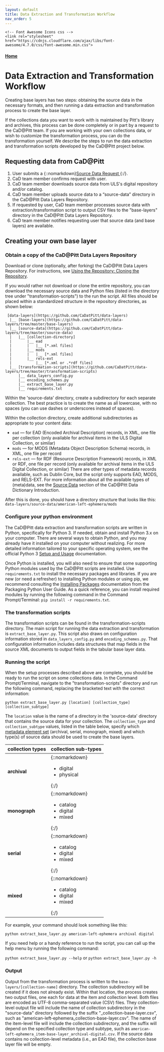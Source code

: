 ```yaml
---
layout: default
title: Data Extraction and Transformation Workflow
nav_order: 5
---
```


<html lang="en">
  <head>
    <meta charset="utf-8">

    <!-- Font Awesome Icons css -->
    <link rel="stylesheet" href="https://cdnjs.cloudflare.com/ajax/libs/font-awesome/4.7.0/css/font-awesome.min.css">

  </head>
</html>

#### [Home](http://cadatpitt.github.io)
# Data Extraction and Transformation Workflow

Creating base layers has two steps: obtaining the source data in the necessary formats, and then running a data extraction and transformation process to create the base layer.

If the collections data you want to work with is maintained by Pitt's library and archives, this process can be done completely or in part by a request to the CaD@Pitt team. If you are working with your own collections data, or wish to customize the transformation process, you can do the transformation yourself. We describe the steps to run the data extraction and transformation scripts developed by the CaD@Pitt project below.

## Requesting data from CaD@Pitt
1. User submits a {::nomarkdown}<a href="https://forms.gle/BgF3vsBHpXCCdNve7" target="_blank">Source Data Request <font size="-1"><i class="fa fa-external-link"></i></font></a>{:/}.
2. CaD team member confirms request with user.
3. CaD team member downloads source data from ULS's digital repository and/or catalog.
4. CaD team member uploads source data to a “source-data” directory in the CaD@Pitt Data Layers Repository.
5. If requested by user, CaD team member processes source data with extraction/transformation script to output CSV files to the "base-layers" directory in the CaD@Pitt Data Layers Repository.
6. CaD team member notifies requesting user that source data (and base layers) are available.

## Creating your own base layer
### **Obtain a copy of the CaD@Pitt Data Layers Repository**
Download or clone (optionally, after forking) the CaD@Pitt Data Layers Repository. For instructions, see [Using the Repository: Cloning the Repository](03-using-the-repository.html#download-or-clone-the-repository).

If you would rather not download or clone the entire repository, you can download the necessary source data and Python files (listed in the directory tree under "transformation-scripts") to the run the script. All files should be placed within a standardized structure in the repository directories, as shown below:

```
 [data-layers](https://github.com/CaDatPitt/data-layers)
  |__ [base-layers](https://github.com/CaDatPitt/data-layers/tree/master/base-layers)
  |__ [source-data](https://github.com/CaDatPitt/data-layers/tree/master/source-data)
  |   |__ [collection-directory]
  |       |__ ead
  |       |   |__ [*.xml files]
  |       |__ mods
  |       |   |__ [*.xml files]
  |       |__ rels-ext
  |           |__ [*.xml or .*rdf files]
  |__ [transformation-scripts](https://github.com/CaDatPitt/data-layers/tree/master/transformation-scripts)
      |__ data_layers_config.py
      |__ encoding_schemes.py
      |__ extract_base_layer.py
      |__ requirements.txt
```

Within the 'source-data' directory, create a subdirectory for each separate collection. The best practice is to create the name as all lowercase, with no spaces (you can use dashes or underscores instead of spaces).

Within the collection directory, create additional subdirectories as appropriate to your content data:
- `ead` — for EAD (Encoded Archival Description) records, in XML, one file per collection (only available for archival items in the ULS Digital Collection, or similar)
- `mods` — for MODS (Metadata Object Description Schema) records, in XML, one file per record
- `rels-ext` — for RDF (Resource Description Framework) records, in XML or RDF, one file per record (only available for archival items in the ULS Digital Collection, or similar)
There are other types of metadata records available, such as Dublin Core, but the script only supports EAD, MODS, and RELS-EXT. For more information about all the available types of (meta)data, see the [Source Data](data-dictionary/introduction.md#source-data) section of the CaD@Pitt Data Dictionary Introduction.

After this is done, you should have a directory structure that looks like this:
`data-layers/source-data/american-left-ephemera/mods`

### **Configure your python environment**
The CaD@Pitt data extraction and transformation scripts are written in Python, specifically for Python 3. If needed, obtain and install Python 3.x on your computer. There are several ways to obtain Python, and you may already have it installed on your computer without realizing. For more detailed information tailored to your specific operating system, see the official Python 3 [Setup and Usage](https://docs.python.org/3/using/index.html) documentation.

Once Python is installed, you will also need to ensure that some supporting Python modules used by the CaD@Pitt scripts are installed. Use `requirements.txt` to install the necessary packages and libraries. If you are new (or need a refresher) to installing Python modules or using pip, we recommend consulting the [Installing Packages](https://packaging.python.org/tutorials/installing-packages/) documentation from the Packaging Python User Guide. As a quick reference, you can install required modules by running the following command in the Command Prompt/Terminal:
`pip install -r requirements.txt`.

### **The transformation scripts**
The transformation scripts can be found in the transformation-scripts directory. The main script for running the data extraction and transformation is `extract_base_layer.py`. This script also draws on configuration information stored in `data_layers_config.py` and `encoding_schemes.py`. That configuration information includes data structures that map fields in the source XML documents to output fields in the tabular base layer data.

### **Running the script**
When the setup processes described above are complete, you should be ready to run the script on some collections data. In the Command Prompt/Terminal, navigate to the "transformation-scripts" directory and run the following command, replacing the bracketed text with the correct information:

`python extract_base_layer.py [location] [collection_type] [collection_subtype]`

The `location` value is the name of a directory in the 'source-data' directory that contains the source data for your collection. The `collection_type` and `collection_subtype` values, listed in the table below, specify which [metadata element set](data-dictionary/introduction.md#metadata-element-sets) (archival, serial, monograph, mixed) and which type(s) of source data should be used to create the base layers.

|collection types|collection sub-types|
|---|---|
|**archival**|{::nomarkdown}<ul><li>digital</li><li>physical</li></ul>{:/}|
|**monograph**|{::nomarkdown}<ul><li>catalog</li><li>digital</li><li>mixed</li></ul>{:/}|
|**serial**|{::nomarkdown}<ul><li>catalog</li><li>digital</li><li>mixed</li></ul>{:/}|
|**mixed**|{::nomarkdown}<ul><li>catalog</li><li>digital</li><li>mixed</li></ul>{:/}|

For example, your command should look something like this:

`python extract_base_layer.py american-left-ephemera archival digital`

If you need help or a handy reference to run the script, you can call up the help menu by running the following command:

`python extract_base_layer.py --help` or `python extract_base_layer.py -h`

### **Output**
Output from the transformation process is written to the `base-layers/[collection-name]` directory. The collection subdirectory will be created if it does not already exist. Within that location, the process creates two output files, one each for data at the item and collection level. Both files are encoded as UTF-8 comma-separated value (CSV) files. They collection-level output file will include the name of collection subdirectory in the "source-data" directory followed by the suffix "_collection-base-layer.csv", such as "american-left-ephemera_collection-base-layer.csv". The name of the item-level file will include the collection subdirectory, and the suffix will depend on the specified collection type and subtype, such as `american-left-ephemera_item-base-layer_archival-digital.csv`. If the source data contains no collection-level metadata (i.e., an EAD file), the collection base layer file will be empty. <!--This information can be added manually.-->
